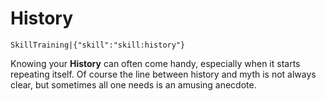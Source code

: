 # History

`SkillTraining|{"skill":"skill:history"}`

Knowing your **History** can often come handy, especially when it starts repeating itself. Of course the line between history and myth is not always clear, but sometimes all one needs is an amusing anecdote.